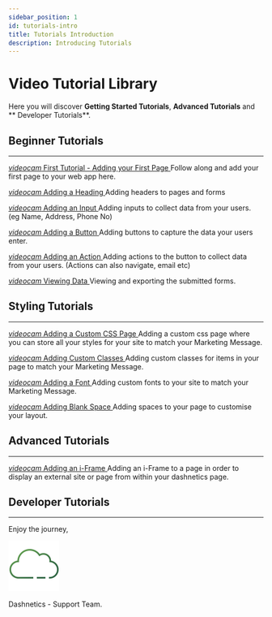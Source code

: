 ```yaml
---
sidebar_position: 1
id: tutorials-intro
title: Tutorials Introduction
description: Introducing Tutorials
---
```


# Video Tutorial Library

Here you will discover **Getting Started Tutorials**, **Advanced Tutorials** and ** Developer Tutorials**.


## Beginner Tutorials
---
[<i className="material-icons-h2">videocam</i> First Tutorial - Adding your First Page ](/vids/Dashnetics-addpage.mp4)
Follow along and add your first page to your web app here.

[<i className="material-icons-h2">videocam</i> Adding a Heading ](/vids/Dashnetics-addheader.mp4)
Adding headers to pages and forms

[<i className="material-icons-h2">videocam</i> Adding an Input ](/vids/Dashnetics-addinputs.mp4)
Adding inputs to collect data from your users. (eg Name, Address, Phone No)

[<i className="material-icons-h2">videocam</i> Adding a Button ](/vids/Dashnetics-addbutton.mp4)
Adding buttons to capture the data your users enter.

[<i className="material-icons-h2">videocam</i> Adding an Action ](/vids/Dashnetics-addaction.mp4)
Adding actions to the button to collect data from your users. (Actions can also navigate, email etc) 

[<i className="material-icons-h2">videocam</i> Viewing Data ](/vids/Dashnetics-submittedforms.mp4)
Viewing and exporting the submitted forms. 

## Styling Tutorials
---
[<i className="material-icons-h2">videocam</i> Adding a Custom CSS Page ](/vids/Dashnetics-addcustomcsspage.mp4)
Adding a custom css page where you can store all your styles for your site to match your Marketing Message.

[<i className="material-icons-h2">videocam</i> Adding Custom Classes ](/vids/Dashnetics-addcustomclasses.mp4)
Adding custom classes for items in your page to match your Marketing Message.

[<i className="material-icons-h2">videocam</i> Adding a Font ](/vids/Dashnetics-addfont.mp4)
Adding custom fonts to your site to match your Marketing Message.

[<i className="material-icons-h2">videocam</i> Adding Blank Space ](/vids/Dashnetics-addspace.mp4)
Adding spaces to your page to customise your layout.


## Advanced Tutorials
---
[<i className="material-icons-h2">videocam</i> Adding an i-Frame ](/vids/Dashnetics-addiframe.mp4)
Adding an i-Frame to a page in order to display an external site or page from within your dashnetics page. 

## Developer Tutorials
---

<div className="features-icon-container"></div>


Enjoy the journey, 

[ ![](/img/favicon.png) ](https://dashnetics.com.au)

Dashnetics - Support Team.


